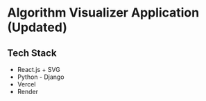 # Algorithm Visualizer Application (Updated)

## Tech Stack
- React.js + SVG
- Python - Django
- Vercel
- Render

